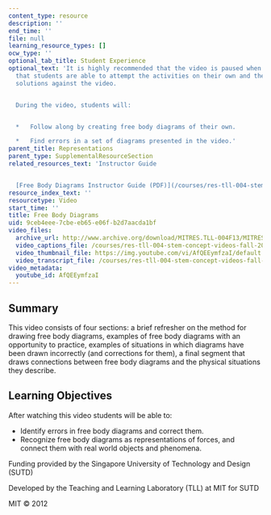 ```yaml
---
content_type: resource
description: ''
end_time: ''
file: null
learning_resource_types: []
ocw_type: ''
optional_tab_title: Student Experience
optional_text: 'It is highly recommended that the video is paused when prompted so
  that students are able to attempt the activities on their own and then check their
  solutions against the video.


  During the video, students will:


  *   Follow along by creating free body diagrams of their own.

  *   Find errors in a set of diagrams presented in the video.'
parent_title: Representations
parent_type: SupplementalResourceSection
related_resources_text: 'Instructor Guide


  [Free Body Diagrams Instructor Guide (PDF)](/courses/res-tll-004-stem-concept-videos-fall-2013/resources/mitres_tll-004f13_fbd_ig)'
resource_index_text: ''
resourcetype: Video
start_time: ''
title: Free Body Diagrams
uid: 9ceb4eee-7cbe-eb65-e06f-b2d7aacda1bf
video_files:
  archive_url: http://www.archive.org/download/MITRES.TLL-004F13/MITRES_TLL-004F13_free_body_diagrams_300k.mp4
  video_captions_file: /courses/res-tll-004-stem-concept-videos-fall-2013/23a806afa9ec585598532377dc77a3f4_AfQEEymfzaI.vtt
  video_thumbnail_file: https://img.youtube.com/vi/AfQEEymfzaI/default.jpg
  video_transcript_file: /courses/res-tll-004-stem-concept-videos-fall-2013/6c0233f83ade475d1d2d53515e827056_AfQEEymfzaI.pdf
video_metadata:
  youtube_id: AfQEEymfzaI
---
```


Summary
-------

This video consists of four sections: a brief refresher on the method for drawing free body diagrams, examples of free body diagrams with an opportunity to practice, examples of situations in which diagrams have been drawn incorrectly (and corrections for them), a final segment that draws connections between free body diagrams and the physical situations they describe.

Learning Objectives
-------------------

After watching this video students will be able to:

*   Identify errors in free body diagrams and correct them.
*   Recognize free body diagrams as representations of forces, and connect them with real world objects and phenomena.

Funding provided by the Singapore University of Technology and Design (SUTD)

Developed by the Teaching and Learning Laboratory (TLL) at MIT for SUTD

MIT © 2012



